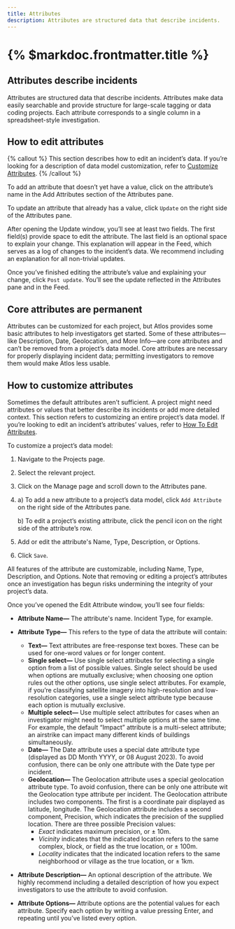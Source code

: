 ```yaml
---
title: Attributes
description: Attributes are structured data that describe incidents.
---
```


# {% $markdoc.frontmatter.title %}

## Attributes describe incidents
Attributes are structured data that describe incidents. Attributes make data easily searchable and provide structure for large-scale tagging or data coding projects. Each attribute corresponds to a single column in a spreadsheet-style investigation. 

## How to edit attributes
{% callout %}
This section describes how to edit an incident’s data. If you’re looking for a description of data model customization, refer to [Customize Attributes](#how-to-customize-attributes). 
{% /callout %}

To add an attribute that doesn’t yet have a value, click on the attribute’s name in the Add Attributes section of the Attributes pane.

To update an attribute that already has a value, click `Update` on the right side of the Attributes pane. 

After opening the Update window, you’ll see at least two fields. The first field(s) provide space to edit the attribute. The last field is an optional space to explain your change. This explanation will appear in the Feed, which serves as a log of changes to the incident’s data. We recommend including an explanation for all non-trivial updates.

Once you’ve finished editing the attribute’s value and explaining your change, click `Post update`. You’ll see the update reflected in the Attributes pane and in the Feed. 

## Core attributes are permanent
Attributes can be customized for each project, but Atlos provides some basic attributes to help investigators get started. Some of these attributes—like Description, Date, Geolocation, and More Info—are core attributes and can’t be removed from a project’s data model. Core attributes are necessary for properly displaying incident data; permitting investigators to remove them would make Atlos less usable.

## How to customize attributes 
Sometimes the default attributes aren’t sufficient. A project might need attributes or values that better describe its incidents or add more detailed context. This section refers to customizing an entire project’s data model. If you’re looking to edit an incident’s attributes’ values, refer to [How To Edit Attributes](#how-to-edit-attributes). 

To customize a project’s data model: 
1. Navigate to the Projects page. 
2. Select the relevant project. 
3. Click on the Manage page and scroll down to the Attributes pane. 
4. a) To add a new attribute to a project’s data model, click `Add Attribute` on the right side of the Attributes pane. 
   
   b) To edit a project’s existing attribute, click the pencil icon on the right side of the attribute’s row. 
5. Add or edit the attribute's Name, Type, Description, or Options. 
6. Click `Save`.
   
All features of the attribute are customizable, including Name, Type, Description, and Options. Note that removing or editing a project’s attributes once an investigation has begun risks undermining the integrity of your project’s data.

Once you’ve opened the Edit Attribute window, you’ll see four fields:
- **Attribute Name—** The attribute's name. Incident Type, for example.
- **Attribute Type—** This refers to the type of data the attribute will contain:
  - **Text—** Text attributes are free-response text boxes. These can be used for one-word values or for longer content.
  - **Single select—** Use single select attributes for selecting a single option from a list of possible values. Single select should be used when options are mutually exclusive; when choosing one option rules out the other options, use single select attributes. For example, if you’re classifying satellite imagery into high-resolution and low-resolution categories, use a single select attribute type because each option is mutually exclusive. 
  - **Multiple select—** Use multiple select attributes for cases when an investigator might need to select multiple options at the same time. For example, the default “Impact” attribute is a multi-select attribute; an airstrike can impact many different kinds of buildings simultaneously.
  - **Date—** The Date attribute uses a special date attribute type (displayed as DD Month YYYY, or 08 August 2023). To avoid confusion, there can be only one attribute with the Date type per incident.
  - **Geolocation—** The Geolocation attribute uses a special geolocation attribute type. To avoid confusion, there can be only one attribute wit the Geolocation type attribute per incident. The Geolocation attribute includes two components. The first is a coordinate pair displayed as latitude, longitude. The Geolocation attribute includes a second component, Precision, which indicates the precision of the supplied location. There are three possible Precision values:
    - _Exact_ indicates maximum precision, or ± 10m.
    - _Vicinity_ indicates that the indicated location refers to the same complex, block, or field as the true location, or ± 100m. 
    - _Locality_ indicates that the indicated location refers to the same neighborhood or village as the true location, or ± 1km. 

- **Attribute Description—** An optional description of the attribute. We highly recommend including a detailed description of how you expect investigators to use the attribute to avoid confusion. 
- **Attribute Options—** Attribute options are the potential values for each attribute. Specify each option by writing a value pressing Enter, and repeating until you’ve listed every option. 